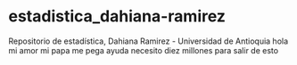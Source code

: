 # estadistica_dahiana-ramirez
Repositorio de estadística, Dahiana Ramirez - Universidad de Antioquia 
hola 
mi 
amor
mi 
papa
me 
pega
ayuda
necesito 
diez millones
para salir 
de 
esto
